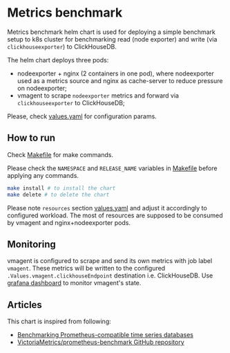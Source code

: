 # Metrics benchmark

Metrics benchmark helm chart is used for deploying a simple
benchmark setup to k8s cluster for benchmarking read (node exporter)
and write (via `clickhouseexporter`) to ClickHouseDB.

The helm chart deploys three pods:
* nodeexporter + nginx (2 containers in one pod), where nodeexporter used as a metrics source
and nginx as cache-server to reduce pressure on nodeexporter;
* vmagent to scrape `nodeexporter` metrics and forward via `clickhouseexporter` to ClickHouseDB;

Please, check [values.yaml](values.yaml) for configuration params.

## How to run

Check [Makefile](Makefile) for make commands.

Please check the `NAMESPACE` and `RELEASE_NAME` variables in [Makefile](Makefile)
before applying any commands.

```bash
make install # to install the chart
make delete # to delete the chart
```

Please note `resources` section [values.yaml](values.yaml) and adjust it accordingly to 
configured workload. The most of resources are supposed to be consumed by vmagent
and nginx+nodeexporter pods.

## Monitoring

vmagent is configured to scrape and send its own metrics 
with job label `vmagent`. These metrics will be written to the
configured `.Values.vmagent.clickhouseEndpoint` destination i.e. ClickHouseDB.
Use [grafana dashboard](https://grafana.com/grafana/dashboards/12683)
to monitor vmagent's state.

## Articles

This chart is inspired from following:
- [Benchmarking Prometheus-compatible time series databases](https://victoriametrics.com/blog/remote-write-benchmark/)
- [VictoriaMetrics/prometheus-benchmark GitHub repository](https://github.com/VictoriaMetrics/prometheus-benchmark)
